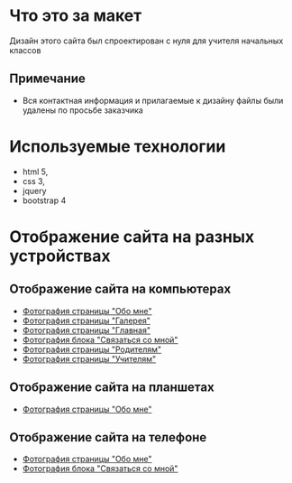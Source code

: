# Что это за макет
Дизайн этого сайта был спроектирован с нуля для учителя начальных классов
## Примечание
* Вся контактная информация и прилагаемые к дизайну файлы были удалены по просьбе заказчика

# Используемые технологии
* html 5,
* css 3,
* jquery
* bootstrap 4

# Отображение сайта на разных устройствах
## Отображение сайта на компьютерах
* [Фотография страницы "Обо мне"](https://disk.yandex.ru/i/d5MHMl_IwHsHfQ)
* [Фотография страницы "Галерея"](https://disk.yandex.ru/i/-YvxfHpLY2KdzQ)
* [Фотография страницы "Главная"](https://disk.yandex.ru/i/UUuS-gWr5e8x-w)
* [Фотография блока "Связаться со мной"](https://disk.yandex.ru/i/t_Mns6PMhBLdtQ)
* [Фотография страницы "Родителям"](https://disk.yandex.ru/i/8OKCe-D-jewDLQ)
* [Фотография страницы "Учителям"](https://disk.yandex.ru/i/gl2KpUM0antlTQ)
## Отображение сайта на планшетах
* [Фотография страницы "Обо мне"](https://disk.yandex.ru/i/Oqx4Y6LGsEVOQQ)
## Отображение сайта на телефоне
* [Фотография страницы "Обо мне"](https://disk.yandex.ru/i/7jaZZtrw6fw9lw)
* [Фотография блока "Связаться со мной"](https://disk.yandex.ru/i/RMjPphaSpuWjUA)

